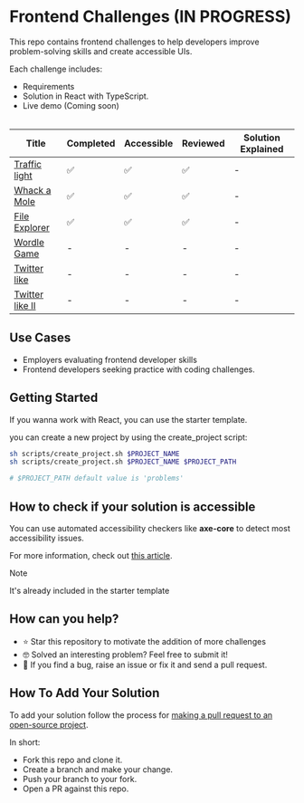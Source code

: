 # Frontend Challenges (IN PROGRESS)

This repo contains frontend challenges to help developers improve problem-solving skills and create accessible UIs.

Each challenge includes:

- Requirements
- Solution in React with TypeScript.
- Live demo (Coming soon)
  <br><br>

<center>

| Title                                        | Completed | Accessible | Reviewed | Solution Explained |
| -------------------------------------------- | --------- | ---------- | -------- | ------------------ |
| [Traffic light](/problems/traffic-light/)    | ✅        | ✅         | ✅       | -                  |
| [Whack a Mole](/problems/whack-a-mole/)      | ✅        | ✅         | ✅       | -                  |
| [File Explorer](/problems/file-explorer/)    | ✅        | ✅         | ✅       | -                  |
| [Wordle Game](/problems/wordle-game/)        | -         | -          | -        | -                  |
| [Twitter like](/problems/twitter-like/)      | -         | -          | -        | -                  |
| [Twitter like II](/problems/twitter-like-2/) | -         | -          | -        | -                  |

</center>

## Use Cases

- Employers evaluating frontend developer skills
- Frontend developers seeking practice with coding challenges.

## Getting Started

If you wanna work with React, you can use the starter template.

you can create a new project by using the create_project script:

```bash
sh scripts/create_project.sh $PROJECT_NAME
sh scripts/create_project.sh $PROJECT_NAME $PROJECT_PATH

# $PROJECT_PATH default value is 'problems'
```

## How to check if your solution is accessible

You can use automated accessibility checkers like **axe-core** to detect most accessibility issues.

For more information, check out [this article](https://larsmagnus.co/blog/how-to-test-for-accessibility-with-axe-core-in-next-js-and-react).

> [!NOTE]  
> It's already included in the starter template

## How can you help?

- ⭐️ Star this repository to motivate the addition of more challenges
- 🤓 Solved an interesting problem? Feel free to submit it!
- 🐞 If you find a bug, raise an issue or fix it and send a pull request.

## How To Add Your Solution

To add your solution follow the process for [making a pull request to an open-source project](https://github.com/gabrieldemarmiesse/getting_started_open_source).

In short:

- Fork this repo and clone it.
- Create a branch and make your change.
- Push your branch to your fork.
- Open a PR against this repo.
